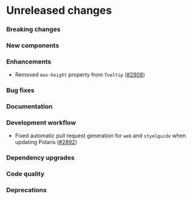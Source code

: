 # Unreleased changes

### Breaking changes

### New components

### Enhancements

- Removed `max-height` property from `Tooltip` ([#2908](https://github.com/Shopify/polaris-react/pull/2908))

### Bug fixes

### Documentation

### Development workflow

- Fixed automatic pull request generation for `web` and `styelguide` when updating Polaris ([#2892](https://github.com/Shopify/polaris-react/pull/2892))

### Dependency upgrades

### Code quality

### Deprecations
